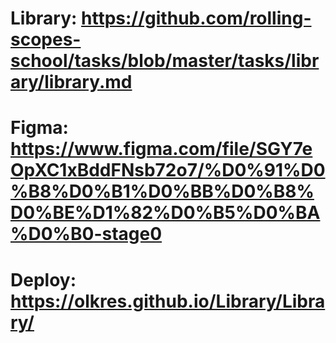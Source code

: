 # Library: https://github.com/rolling-scopes-school/tasks/blob/master/tasks/library/library.md
# Figma: https://www.figma.com/file/SGY7eOpXC1xBddFNsb72o7/%D0%91%D0%B8%D0%B1%D0%BB%D0%B8%D0%BE%D1%82%D0%B5%D0%BA%D0%B0-stage0
# Deploy: https://olkres.github.io/Library/Library/
